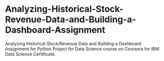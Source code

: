 # Analyzing-Historical-Stock-Revenue-Data-and-Building-a-Dashboard-Assignment
Analyzing Historical Stock/Revenue Data and Building a Dashboard Assignment for Python Project for Data Science course on Coursera for IBM Data Science Certificate.
